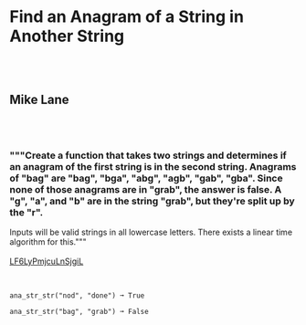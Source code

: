 # Find an Anagram of a String in Another String
<br><br>
## Mike Lane
<br><br>
### """Create a function that takes two strings and determines if an anagram of the first string is in the second string. Anagrams of "bag" are "bag", "bga", "abg", "agb", "gab", "gba". Since none of those anagrams are in "grab", the answer is false. A "g", "a", and "b" are in the string "grab", but they're split up by the "r".
Inputs will be valid strings in all lowercase letters.
There exists a linear time algorithm for this."""
<br><br>
[LF6LyPmjcuLnSjgiL](https://edabit.com/challenge/LF6LyPmjcuLnSjgiL)
<br><br>
```ana_str_str("car", "race") ➞ True

ana_str_str("nod", "done") ➞ True

ana_str_str("bag", "grab") ➞ False
```

<br><br>
